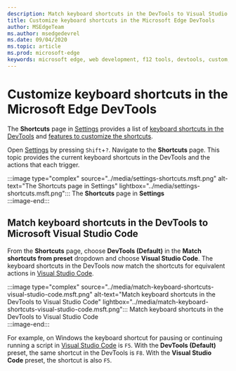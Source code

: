 ```yaml
---
description: Match keyboard shortcuts in the DevTools to Visual Studio Code
title: Customize keyboard shortcuts in the Microsoft Edge DevTools
author: MSEdgeTeam
ms.author: msedgedevrel
ms.date: 09/04/2020
ms.topic: article
ms.prod: microsoft-edge
keywords: microsoft edge, web development, f12 tools, devtools, custom, shortcuts, keyboard, visual studio code
---
```

# Customize keyboard shortcuts in the Microsoft Edge DevTools

The **Shortcuts** page in [Settings][DevToolsCustomizeSettings] provides a list of [keyboard shortcuts in the DevTools][DevToolsShortcuts] and [features to customize the shortcuts](#match-keyboard-shortcuts-in-the-devtools-to-microsoft-visual-studio-code).  

Open [Settings][DevToolsCustomizeSettings] by pressing `Shift`+`?`.  Navigate to the **Shortcuts** page.  This topic provides the current keyboard shortcuts in the DevTools and the actions that each trigger.  

:::image type="complex" source="../media/settings-shortcuts.msft.png" alt-text="The Shortcuts page in Settings" lightbox="../media/settings-shortcuts.msft.png":::
   The **Shortcuts** page in **Settings**  
:::image-end:::  

## Match keyboard shortcuts in the DevTools to Microsoft Visual Studio Code

From the **Shortcuts** page, choose **DevTools (Default)** in the **Match shortcuts from preset** dropdown and choose **Visual Studio Code**.  The keyboard shortcuts in the DevTools now match the shortcuts for equivalent actions in [Visual Studio Code][VisualStudioCode].  

:::image type="complex" source="../media/match-keyboard-shortcuts-visual-studio-code.msft.png" alt-text="Match keyboard shortcuts in the DevTools to Visual Studio Code" lightbox="../media/match-keyboard-shortcuts-visual-studio-code.msft.png":::
   Match keyboard shortcuts in the DevTools to Visual Studio Code  
:::image-end:::  

For example, on Windows the keyboard shortcut for pausing or continuing running a script in [Visual Studio Code][VisualStudioCodeShortcutsKeyboardWindows] is `F5`.  With the **DevTools (Default)** preset, the same shortcut in the DevTools is `F8`.  With the **Visual Studio Code** preset, the shortcut is also `F5`.  

<!-- ## Edit shortcuts for any action in the DevTools -->

<!-- links -->  

[DevToolsCustomizeSettings]: ./index.md#settings "Settings - Customize Microsoft Edge DevTools | Microsoft Docs"  
[DevToolsShortcuts]: ../shortcuts.md "Microsoft Edge DevTools keyboard shortcuts | Microsoft Docs"  
[VisualStudioCode]: https://code.visualstudio.com "Microsoft Visual Studio Code"  
[VisualStudioCodeShortcutsKeyboardWindows]: https://code.visualstudio.com/shortcuts/keyboard-shortcuts-windows.pdf "Visual Studio Code Keyboard shortcuts for Windows | Microsoft Visual Studio Code"  
